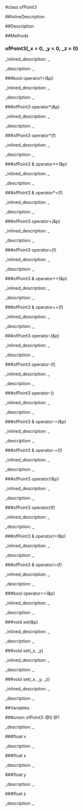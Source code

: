 #class ofPoint3


<!--
_visible: False_
_advanced: False_
_istemplated: False_
-->

##InlineDescription






##Description





##Methods



### ofPoint3(_x = 0, _y = 0, _z = 0)

<!--
_syntax: ofPoint3(_x = 0, _y = 0, _z = 0)_
_name: ofPoint3_
_returns: _
_returns_description: _
_parameters: float _x=0, float _y=0, float _z=0_
_access: public_
_version_started: 0.8.0_
_version_deprecated: _
_summary: _
_constant: False_
_static: False_
_visible: True_
_advanced: False_
-->

_inlined_description: _








_description: _








<!----------------------------------------------------------------------------->

###bool operator!=(&p)

<!--
_syntax: operator!=(&p)_
_name: operator!=_
_returns: bool_
_returns_description: _
_parameters: const ofPoint3 &p_
_access: public_
_version_started: 0.8.0_
_version_deprecated: _
_summary: _
_constant: False_
_static: False_
_visible: True_
_advanced: False_
-->

_inlined_description: _








_description: _








<!----------------------------------------------------------------------------->

###ofPoint3 operator*(&p)

<!--
_syntax: operator*(&p)_
_name: operator*_
_returns: ofPoint3_
_returns_description: _
_parameters: const ofPoint3 &p_
_access: public_
_version_started: 0.8.0_
_version_deprecated: _
_summary: _
_constant: False_
_static: False_
_visible: True_
_advanced: False_
-->

_inlined_description: _








_description: _








<!----------------------------------------------------------------------------->

###ofPoint3 operator*(f)

<!--
_syntax: operator*(f)_
_name: operator*_
_returns: ofPoint3_
_returns_description: _
_parameters: const float f_
_access: public_
_version_started: 0.8.0_
_version_deprecated: _
_summary: _
_constant: False_
_static: False_
_visible: True_
_advanced: False_
-->

_inlined_description: _








_description: _








<!----------------------------------------------------------------------------->

###ofPoint3 & operator*=(&p)

<!--
_syntax: operator*=(&p)_
_name: operator*=_
_returns: ofPoint3 &_
_returns_description: _
_parameters: const ofPoint3 &p_
_access: public_
_version_started: 0.8.0_
_version_deprecated: _
_summary: _
_constant: False_
_static: False_
_visible: True_
_advanced: False_
-->

_inlined_description: _








_description: _








<!----------------------------------------------------------------------------->

###ofPoint3 & operator*=(f)

<!--
_syntax: operator*=(f)_
_name: operator*=_
_returns: ofPoint3 &_
_returns_description: _
_parameters: const float f_
_access: public_
_version_started: 0.8.0_
_version_deprecated: _
_summary: _
_constant: False_
_static: False_
_visible: True_
_advanced: False_
-->

_inlined_description: _








_description: _








<!----------------------------------------------------------------------------->

###ofPoint3 operator+(&p)

<!--
_syntax: operator+(&p)_
_name: operator+_
_returns: ofPoint3_
_returns_description: _
_parameters: const ofPoint3 &p_
_access: public_
_version_started: 0.8.0_
_version_deprecated: _
_summary: _
_constant: False_
_static: False_
_visible: True_
_advanced: False_
-->

_inlined_description: _








_description: _








<!----------------------------------------------------------------------------->

###ofPoint3 operator+(f)

<!--
_syntax: operator+(f)_
_name: operator+_
_returns: ofPoint3_
_returns_description: _
_parameters: const float f_
_access: public_
_version_started: 0.8.0_
_version_deprecated: _
_summary: _
_constant: False_
_static: False_
_visible: True_
_advanced: False_
-->

_inlined_description: _








_description: _








<!----------------------------------------------------------------------------->

###ofPoint3 & operator+=(&p)

<!--
_syntax: operator+=(&p)_
_name: operator+=_
_returns: ofPoint3 &_
_returns_description: _
_parameters: const ofPoint3 &p_
_access: public_
_version_started: 0.8.0_
_version_deprecated: _
_summary: _
_constant: False_
_static: False_
_visible: True_
_advanced: False_
-->

_inlined_description: _








_description: _








<!----------------------------------------------------------------------------->

###ofPoint3 & operator+=(f)

<!--
_syntax: operator+=(f)_
_name: operator+=_
_returns: ofPoint3 &_
_returns_description: _
_parameters: const float f_
_access: public_
_version_started: 0.8.0_
_version_deprecated: _
_summary: _
_constant: False_
_static: False_
_visible: True_
_advanced: False_
-->

_inlined_description: _








_description: _








<!----------------------------------------------------------------------------->

###ofPoint3 operator-(&p)

<!--
_syntax: operator-(&p)_
_name: operator-_
_returns: ofPoint3_
_returns_description: _
_parameters: const ofPoint3 &p_
_access: public_
_version_started: 0.8.0_
_version_deprecated: _
_summary: _
_constant: False_
_static: False_
_visible: True_
_advanced: False_
-->

_inlined_description: _








_description: _








<!----------------------------------------------------------------------------->

###ofPoint3 operator-(f)

<!--
_syntax: operator-(f)_
_name: operator-_
_returns: ofPoint3_
_returns_description: _
_parameters: const float f_
_access: public_
_version_started: 0.8.0_
_version_deprecated: _
_summary: _
_constant: False_
_static: False_
_visible: True_
_advanced: False_
-->

_inlined_description: _








_description: _








<!----------------------------------------------------------------------------->

###ofPoint3 operator-()

<!--
_syntax: operator-()_
_name: operator-_
_returns: ofPoint3_
_returns_description: _
_parameters: _
_access: public_
_version_started: 0.8.0_
_version_deprecated: _
_summary: _
_constant: False_
_static: False_
_visible: True_
_advanced: False_
-->

_inlined_description: _








_description: _








<!----------------------------------------------------------------------------->

###ofPoint3 & operator-=(&p)

<!--
_syntax: operator-=(&p)_
_name: operator-=_
_returns: ofPoint3 &_
_returns_description: _
_parameters: const ofPoint3 &p_
_access: public_
_version_started: 0.8.0_
_version_deprecated: _
_summary: _
_constant: False_
_static: False_
_visible: True_
_advanced: False_
-->

_inlined_description: _








_description: _








<!----------------------------------------------------------------------------->

###ofPoint3 & operator-=(f)

<!--
_syntax: operator-=(f)_
_name: operator-=_
_returns: ofPoint3 &_
_returns_description: _
_parameters: const float f_
_access: public_
_version_started: 0.8.0_
_version_deprecated: _
_summary: _
_constant: False_
_static: False_
_visible: True_
_advanced: False_
-->

_inlined_description: _








_description: _








<!----------------------------------------------------------------------------->

###ofPoint3 operator/(&p)

<!--
_syntax: operator/(&p)_
_name: operator/_
_returns: ofPoint3_
_returns_description: _
_parameters: const ofPoint3 &p_
_access: public_
_version_started: 0.8.0_
_version_deprecated: _
_summary: _
_constant: False_
_static: False_
_visible: True_
_advanced: False_
-->

_inlined_description: _








_description: _








<!----------------------------------------------------------------------------->

###ofPoint3 operator/(f)

<!--
_syntax: operator/(f)_
_name: operator/_
_returns: ofPoint3_
_returns_description: _
_parameters: const float f_
_access: public_
_version_started: 0.8.0_
_version_deprecated: _
_summary: _
_constant: False_
_static: False_
_visible: True_
_advanced: False_
-->

_inlined_description: _








_description: _








<!----------------------------------------------------------------------------->

###ofPoint3 & operator/=(&p)

<!--
_syntax: operator/=(&p)_
_name: operator/=_
_returns: ofPoint3 &_
_returns_description: _
_parameters: const ofPoint3 &p_
_access: public_
_version_started: 0.8.0_
_version_deprecated: _
_summary: _
_constant: False_
_static: False_
_visible: True_
_advanced: False_
-->

_inlined_description: _








_description: _








<!----------------------------------------------------------------------------->

###ofPoint3 & operator/=(f)

<!--
_syntax: operator/=(f)_
_name: operator/=_
_returns: ofPoint3 &_
_returns_description: _
_parameters: const float f_
_access: public_
_version_started: 0.8.0_
_version_deprecated: _
_summary: _
_constant: False_
_static: False_
_visible: True_
_advanced: False_
-->

_inlined_description: _








_description: _








<!----------------------------------------------------------------------------->

###bool operator==(&p)

<!--
_syntax: operator==(&p)_
_name: operator==_
_returns: bool_
_returns_description: _
_parameters: const ofPoint3 &p_
_access: public_
_version_started: 0.8.0_
_version_deprecated: _
_summary: _
_constant: False_
_static: False_
_visible: True_
_advanced: False_
-->

_inlined_description: _








_description: _








<!----------------------------------------------------------------------------->

###void set(&p)

<!--
_syntax: set(&p)_
_name: set_
_returns: void_
_returns_description: _
_parameters: ofPoint3 &p_
_access: public_
_version_started: 0.8.0_
_version_deprecated: _
_summary: _
_constant: False_
_static: False_
_visible: True_
_advanced: False_
-->

_inlined_description: _








_description: _








<!----------------------------------------------------------------------------->

###void set(_x, _y)

<!--
_syntax: set(_x, _y)_
_name: set_
_returns: void_
_returns_description: _
_parameters: float _x, float _y_
_access: public_
_version_started: 0.8.0_
_version_deprecated: _
_summary: _
_constant: False_
_static: False_
_visible: True_
_advanced: False_
-->

_inlined_description: _








_description: _








<!----------------------------------------------------------------------------->

###void set(_x, _y, _z)

<!--
_syntax: set(_x, _y, _z)_
_name: set_
_returns: void_
_returns_description: _
_parameters: float _x, float _y, float _z_
_access: public_
_version_started: 0.8.0_
_version_deprecated: _
_summary: _
_constant: False_
_static: False_
_visible: True_
_advanced: False_
-->

_inlined_description: _








_description: _








<!----------------------------------------------------------------------------->

##Variables



###union ofPoint3::@0  @1

<!--
_name: @1_
_type: union ofPoint3::@0 _
_access: public_
_version_started: 0.8.0_
_version_deprecated: _
_summary: _
_visible: True_
_constant: True_
_advanced: False_
-->

_description: _







<!----------------------------------------------------------------------------->

###float  v

<!--
_name: v_
_type: float _
_access: public_
_version_started: 0.8.0_
_version_deprecated: _
_summary: _
_visible: True_
_constant: True_
_advanced: False_
-->

_description: _







<!----------------------------------------------------------------------------->

###float  x

<!--
_name: x_
_type: float _
_access: public_
_version_started: 0.8.0_
_version_deprecated: _
_summary: _
_visible: True_
_constant: True_
_advanced: False_
-->

_description: _







<!----------------------------------------------------------------------------->

###float  y

<!--
_name: y_
_type: float _
_access: public_
_version_started: 0.8.0_
_version_deprecated: _
_summary: _
_visible: True_
_constant: True_
_advanced: False_
-->

_description: _







<!----------------------------------------------------------------------------->

###float  z

<!--
_name: z_
_type: float _
_access: public_
_version_started: 0.8.0_
_version_deprecated: _
_summary: _
_visible: True_
_constant: True_
_advanced: False_
-->

_description: _







<!----------------------------------------------------------------------------->

